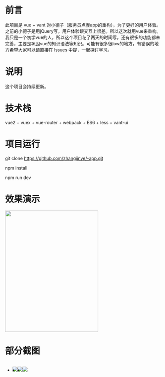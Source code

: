 # 前言
此项目是 vue + vant 对小德子（服务员点餐app的重构），为了更好的用户体验。之前的小德子是用jQuery写，用户体验跟交互上很差。所以这次就用vue来重构。我只是一个初学vue的人，所以这个项目花了两天的时间写，还有很多的功能都未完善，主要是巩固vue的知识语法等知识。可能有很多很low的地方，有错误的地方希望大家可以请直接在 Issues 中提，一起探讨学习。
# 说明
这个项目会持续更新。
# 技术栈
vue2 + vuex + vue-router + webpack + ES6 + less + vant-ui
# 项目运行
git clone https://github.com/zhangjinye/-app.git

npm install

npm run dev
# 效果演示
<html>
<head>
    <style  type="text/css">
        .images-content{
            overflow: hidden;
        }
        .images-content .list-content{
            list-style: none;
        }
        .images-content .list-item{
            float: left;
            max-width: 375px;
        }
    </style>
</head>

<div>
    <img src="http://m.decerp.cn/indeximg/vuecatering.png" width=300 height=390 />
</div>
<h1>部分截图</h1>
<div class="images-content">
    <ul>
        <li class="list-item">
            <img src="http://m.decerp.cn/indeximg/new1.png" />
        </li>
        <li class="list-item">
            <img src="http://m.decerp.cn/indeximg/new2.png" />
        </li>
        <li class="list-item">
            <img src="http://m.decerp.cn/indeximg/new3.jpg"/>
        </li>
    </ul>
</div>
</html>
